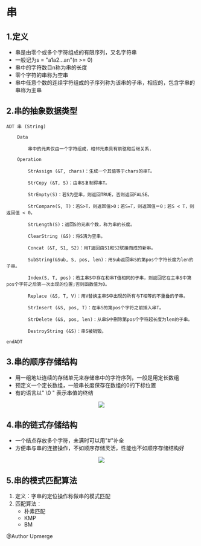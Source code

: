 # 串

## 1.定义
+ 串是由零个或多个字符组成的有限序列，又名字符串
+ 一般记为s = "a1a2...an"(n >= 0)
+ 串中的字符数目n称为串的长度
+ 零个字符的串称为空串
+ 串中任意个数的连续字符组成的子序列称为该串的子串，相应的，包含字串的串称为主串

## 2.串的抽象数据类型
~~~
ADT 串 (String)

    Data

        串中的元素仅由一个字符组成，相邻元素具有前驱和后继关系.
        
    Operation

        StrAssign (&T, chars)：生成一个其值等于chars的串T。

        StrCopy (&T, S)：由串S复制得串T。

        StrEmpty(S)：若S为空串，则返回TRUE，否则返回FALSE。 

        StrCompare(S, T)：若S>T，则返回值>0；若S=T，则返回值＝0；若S < T，则返回值 < 0。

        StrLength(S)：返回S的元素个数，称为串的长度。

        ClearString (&S)：将S清为空串。

        Concat (&T, S1, S2)：用T返回由S1和S2联接而成的新串。

        SubString(&Sub, S, pos, len)：用Sub返回串S的第pos个字符长度为len的子串。

        Index(S, T, pos)：若主串S中存在和串T值相同的子串，则返回它在主串S中第pos个字符之后第一次出现的位置;否则函数值为0。

        Replace (&S, T, V)：用V替换主串S中出现的所有与T相等的不重叠的子串。

        StrInsert (&S, pos, T)：在串S的第pos个字符之前插入串T。

        StrDelete (&S, pos, len)：从串S中删除第pos个字符起长度为len的子串。

        DestroyString (&S)：串S被销毁。

endADT
~~~

## 3.串的顺序存储结构
+ 用一组地址连续的存储单元来存储串中的字符序列，一般是用定长数组
+ 预定义一个定长数组，一般串长度保存在数组的0的下标位置
+ 有的语言以" \0 " 表示串值的终结

<div align=center><img src="https://github.com/Upmerge/Daily/blob/master/1.DataStructuresAndAlgorithms/0.DataStructures/0.Note/image/34.PNG"/></div>

## 4.串的链式存储结构
+ 一个结点存放多个字符，未满时可以用"#"补全
+ 方便串与串的连接操作，不如顺序存储灵活，性能也不如顺序存储结构好

<div align=center><img src="https://github.com/Upmerge/Daily/blob/master/1.DataStructuresAndAlgorithms/0.DataStructures/0.Note/image/35.PNG"/></div>

## 5.串的模式匹配算法
1. 定义：字串的定位操作称做串的模式匹配
2. 匹配算法：
    + 朴素匹配
    + KMP
    + BM

@Author Upmerge